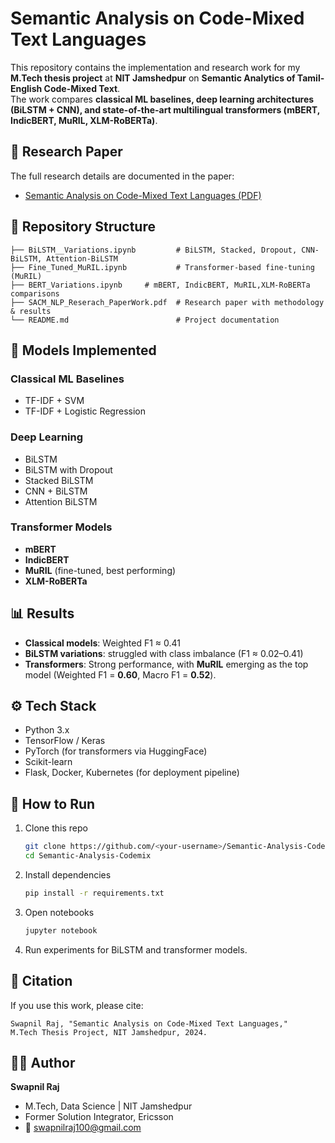 # Semantic Analysis on Code-Mixed Text Languages

This repository contains the implementation and research work for my **M.Tech thesis project** at **NIT Jamshedpur** on **Semantic Analytics of Tamil-English Code-Mixed Text**.  
The work compares **classical ML baselines, deep learning architectures (BiLSTM + CNN), and state-of-the-art multilingual transformers (mBERT, IndicBERT, MuRIL, XLM-RoBERTa)**.

## 📑 Research Paper
The full research details are documented in the paper:  
- [Semantic Analysis on Code-Mixed Text Languages (PDF)](SACM_NLP_Reserach_PaperWork.pdf)

## 📂 Repository Structure
```
├── BiLSTM__Variations.ipynb         # BiLSTM, Stacked, Dropout, CNN-BiLSTM, Attention-BiLSTM
├── Fine_Tuned_MuRIL.ipynb           # Transformer-based fine-tuning (MuRIL)
├── BERT_Variations.ipynb     # mBERT, IndicBERT, MuRIL,XLM-RoBERTa comparisons
├── SACM_NLP_Reserach_PaperWork.pdf  # Research paper with methodology & results
└── README.md                        # Project documentation
```

## 🧪 Models Implemented
### Classical ML Baselines
- TF-IDF + SVM  
- TF-IDF + Logistic Regression  

### Deep Learning
- BiLSTM  
- BiLSTM with Dropout  
- Stacked BiLSTM  
- CNN + BiLSTM  
- Attention BiLSTM  

### Transformer Models
- **mBERT**  
- **IndicBERT**  
- **MuRIL** (fine-tuned, best performing)  
- **XLM-RoBERTa**

## 📊 Results
- **Classical models**: Weighted F1 ≈ 0.41  
- **BiLSTM variations**: struggled with class imbalance (F1 ≈ 0.02–0.41)  
- **Transformers**: Strong performance, with **MuRIL** emerging as the top model (Weighted F1 = **0.60**, Macro F1 = **0.52**).  

## ⚙️ Tech Stack
- Python 3.x  
- TensorFlow / Keras  
- PyTorch (for transformers via HuggingFace)  
- Scikit-learn  
- Flask, Docker, Kubernetes (for deployment pipeline)

## 🚀 How to Run
1. Clone this repo  
   ```bash
   git clone https://github.com/<your-username>/Semantic-Analysis-Codemix.git
   cd Semantic-Analysis-Codemix
   ```
2. Install dependencies  
   ```bash
   pip install -r requirements.txt
   ```
3. Open notebooks  
   ```bash
   jupyter notebook
   ```
4. Run experiments for BiLSTM and transformer models.

## 📝 Citation
If you use this work, please cite:  

```
Swapnil Raj, "Semantic Analysis on Code-Mixed Text Languages," 
M.Tech Thesis Project, NIT Jamshedpur, 2024.
```

## 👨‍💻 Author
**Swapnil Raj**  
- M.Tech, Data Science | NIT Jamshedpur  
- Former Solution Integrator, Ericsson  
- 📧 swapnilraj100@gmail.com  
